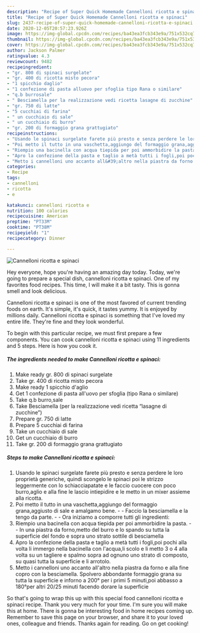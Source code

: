 ```yaml
---
description: "Recipe of Super Quick Homemade Cannelloni ricotta e spinaci"
title: "Recipe of Super Quick Homemade Cannelloni ricotta e spinaci"
slug: 2437-recipe-of-super-quick-homemade-cannelloni-ricotta-e-spinaci
date: 2020-12-05T20:57:23.926Z
image: https://img-global.cpcdn.com/recipes/ba43ea3fcb343e9a/751x532cq70/cannelloni-ricotta-e-spinaci-recipe-main-photo.jpg
thumbnail: https://img-global.cpcdn.com/recipes/ba43ea3fcb343e9a/751x532cq70/cannelloni-ricotta-e-spinaci-recipe-main-photo.jpg
cover: https://img-global.cpcdn.com/recipes/ba43ea3fcb343e9a/751x532cq70/cannelloni-ricotta-e-spinaci-recipe-main-photo.jpg
author: Jackson Palmer
ratingvalue: 4.3
reviewcount: 9482
recipeingredient:
- "gr. 800 di spinaci surgelate"
- "gr. 400 di ricotta misto pecora"
- "1 spicchio daglio"
- "1 confezione di pasta alluovo per sfoglia tipo Rana o similare"
- "q.b burrosale"
- " Besciamella per la realizzazione vedi ricetta lasagne di zucchine"
- "gr. 750 di latte"
- "5 cucchiai di farina"
- " un cucchiaio di sale"
- " un cucchiaio di burro"
- "gr. 200 di formaggio grana grattugiato"
recipeinstructions:
- "Usando le spinaci surgelate farete più presto e senza perdere le loro proprietà generiche, quindi scongelo le spinaci poi le strizzo leggermente con lo schiacciapatate e le faccio cuocere con poco burro,aglio e alla fine le lascio intiepidire e le metto in un mixer assieme alla ricotta."
- "Poi metto il tutto in una vaschetta,aggiungo del formaggio grana,aggiusto di sale e amalgamo bene. - Faccio la besciamella e la tengo da parte. - Ora iniziamo a comporre tutti gli ingredienti:"
- "Riempio una bacinella con acqua tiepida per poi ammorbidire la pasta. - In una piastra da forno,metto del burro e lo spando su tutta la superficie del fondo e sopra uno strato sottile di besciamella"
- "Apro la confezione della pasta e taglio a metà tutti i fogli,poi pochi alla volta li immergo nella bacinella con l&#39;acqua,li scolo e li metto 3 o 4 alla volta su un tagliere e spalmo sopra ad ognuno uno strato di composto, su quasi tutta la superficie e li arrotolo."
- "Metto i cannelloni uno accanto all&#39;altro nella piastra da forno e alla fine copro con la besciamella. Spolvero abbondante formaggio grana su tutta la superficie e inforno a 200° per i primi 5 minuti,poi abbasso a 180°per altri 20/25 minuti facendo dorare la superficie"
categories:
- Recipe
tags:
- cannelloni
- ricotta
- e

katakunci: cannelloni ricotta e 
nutrition: 100 calories
recipecuisine: American
preptime: "PT33M"
cooktime: "PT38M"
recipeyield: "1"
recipecategory: Dinner

---
```



![Cannelloni ricotta e spinaci](https://img-global.cpcdn.com/recipes/ba43ea3fcb343e9a/751x532cq70/cannelloni-ricotta-e-spinaci-recipe-main-photo.jpg)

Hey everyone, hope you're having an amazing day today. Today, we're going to prepare a special dish, cannelloni ricotta e spinaci. One of my favorites food recipes. This time, I will make it a bit tasty. This is gonna smell and look delicious.



Cannelloni ricotta e spinaci is one of the most favored of current trending foods on earth. It's simple, it's quick, it tastes yummy. It is enjoyed by millions daily. Cannelloni ricotta e spinaci is something that I've loved my entire life. They're fine and they look wonderful.


To begin with this particular recipe, we must first prepare a few components. You can cook cannelloni ricotta e spinaci using 11 ingredients and 5 steps. Here is how you cook it.

<!--inarticleads1-->

##### The ingredients needed to make Cannelloni ricotta e spinaci:

1. Make ready gr. 800 di spinaci surgelate
1. Take gr. 400 di ricotta misto pecora
1. Make ready 1 spicchio d&#39;aglio
1. Get 1 confezione di pasta all&#39;uovo per sfoglia (tipo Rana o similare)
1. Take q.b burro,sale
1. Take  Besciamella (per la realizzazione vedi ricetta “lasagne di zucchine”)
1. Prepare gr. 750 di latte
1. Prepare 5 cucchiai di farina
1. Take  un cucchiaio di sale
1. Get  un cucchiaio di burro
1. Take gr. 200 di formaggio grana grattugiato




<!--inarticleads2-->

##### Steps to make Cannelloni ricotta e spinaci:

1. Usando le spinaci surgelate farete più presto e senza perdere le loro proprietà generiche, quindi scongelo le spinaci poi le strizzo leggermente con lo schiacciapatate e le faccio cuocere con poco burro,aglio e alla fine le lascio intiepidire e le metto in un mixer assieme alla ricotta.
1. Poi metto il tutto in una vaschetta,aggiungo del formaggio grana,aggiusto di sale e amalgamo bene. - - Faccio la besciamella e la tengo da parte. - - Ora iniziamo a comporre tutti gli ingredienti:
1. Riempio una bacinella con acqua tiepida per poi ammorbidire la pasta. - - In una piastra da forno,metto del burro e lo spando su tutta la superficie del fondo e sopra uno strato sottile di besciamella
1. Apro la confezione della pasta e taglio a metà tutti i fogli,poi pochi alla volta li immergo nella bacinella con l&#39;acqua,li scolo e li metto 3 o 4 alla volta su un tagliere e spalmo sopra ad ognuno uno strato di composto, su quasi tutta la superficie e li arrotolo.
1. Metto i cannelloni uno accanto all&#39;altro nella piastra da forno e alla fine copro con la besciamella. Spolvero abbondante formaggio grana su tutta la superficie e inforno a 200° per i primi 5 minuti,poi abbasso a 180°per altri 20/25 minuti facendo dorare la superficie




So that's going to wrap this up with this special food cannelloni ricotta e spinaci recipe. Thank you very much for your time. I'm sure you will make this at home. There is gonna be interesting food in home recipes coming up. Remember to save this page on your browser, and share it to your loved ones, colleague and friends. Thanks again for reading. Go on get cooking!
